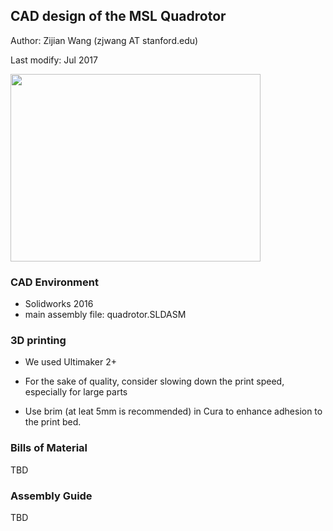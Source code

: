 ## CAD design of the MSL Quadrotor

Author: Zijian Wang (zjwang AT stanford.edu)

Last modify: Jul 2017

<img src="https://github.com/StanfordMSL/msl_quad/blob/master/Hardware/quadrotor_rendering.jpg" width="400" height="300" />


### CAD Environment

* Solidworks 2016
* main assembly file: quadrotor.SLDASM

### 3D printing

* We used Ultimaker 2+

* For the sake of quality, consider slowing down the print speed, especially for large parts

* Use brim (at leat 5mm is recommended) in Cura to enhance adhesion to the print bed.

### Bills of Material

TBD

### Assembly Guide

TBD
